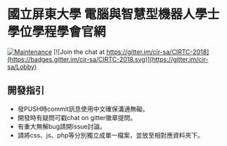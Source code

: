 # 國立屏東大學 電腦與智慧型機器人學士學位學程學會官網
[![Maintenance](https://img.shields.io/badge/Maintained%3F-yes-green.svg)](https://github.com/cir-sa/cir-sa.github.io/graphs/commit-activity) 
[![Join the chat at https://gitter.im/cir-sa/CIRTC-2018](https://badges.gitter.im/cir-sa/CIRTC-2018.svg)](https://gitter.im/cir-sa/Lobby)

## 開發指引
* 發PUSH時commit訊息使用中文確保溝通無礙。
* 開發時有疑問可戳chat on gitter徽章提問。
* 有重大無解bug請開Issue討論。
* 請將css、js、php等分別獨立成單一檔案，並放至相對應資料夾下。

